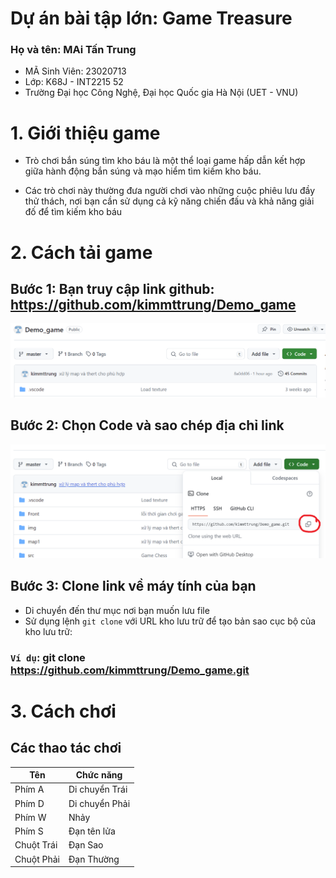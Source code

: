 # **Dự án bài tập lớn: Game Treasure**

### Họ và tên: MAi Tấn Trung 
- MÃ Sinh Viên: 23020713
- Lớp: K68J - INT2215 52
- Trường Đại học Công Nghệ, Đại học Quốc gia Hà Nội (UET - VNU)

# 1. Giới thiệu game

- Trò chơi bắn súng tìm kho báu là một thể loại game hấp dẫn kết hợp giữa hành động bắn súng và mạo hiểm tìm kiếm kho báu. 

- Các trò chơi này thường đưa người chơi vào những cuộc phiêu lưu đầy thử thách, nơi bạn cần sử dụng cả kỹ năng chiến đấu và khả năng giải đố để tìm kiếm kho báu

# 2. Cách tải game
## Bước 1: Bạn truy cập link github: https://github.com/kimmttrung/Demo_game

![ảnh 1](anh1.png)

## Bước 2: Chọn Code và sao chép địa chỉ link
![anh2](anh2.png)

## Bước 3: Clone link về máy tính của bạn

+ Di chuyển đến thư mục nơi bạn muốn lưu file
+ Sử dụng lệnh `git clone` với URL kho lưu trữ để tạo bản sao cục bộ của kho lưu trữ:

### `Ví dụ`: git clone https://github.com/kimmttrung/Demo_game.git 

# 3. Cách chơi

## Các thao tác chơi  
|Tên|Chức năng|            
|----|-----|
| Phím A  | Di chuyển Trái|
| Phím D  | Di chuyển Phải|
| Phím W  | Nhảy|
| Phím S  | Đạn tên lửa|
| Chuột Trái  | Đạn Sao|
| Chuột Phải  | Đạn Thường|















 